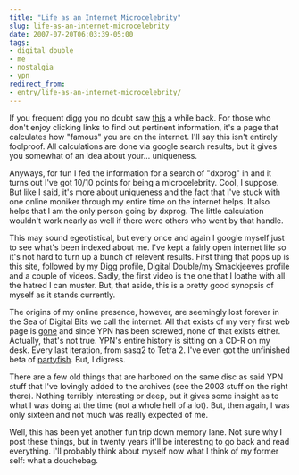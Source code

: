 ```yaml
---
title: "Life as an Internet Microcelebrity"
slug: life-as-an-internet-microcelebrity
date: 2007-07-20T06:03:39-05:00
tags:
- digital double
- me
- nostalgia
- ypn
redirect_from:
- entry/life-as-an-internet-microcelebrity/
---
```

If you frequent digg you no doubt saw [this](http://www.careerdistinction.com/onlineid/step1.html) a while back. For those who don't enjoy clicking links to find out pertinent information, it's a page that calculates how "famous" you are on the internet. I'll say this isn't entirely foolproof. All calculations are done via google search results, but it gives you somewhat of an idea about your... uniqueness.

Anyways, for fun I fed the information for a search of "dxprog" in and it turns out I've got 10/10 points for being a microcelebrity. Cool, I suppose. But like I said, it's more about uniqueness and the fact that I've stuck with one online moniker through my entire time on the internet helps. It also helps that I am the only person going by dxprog. The little calculation wouldn't work nearly as well if there were others who went by that handle.

This may sound egeotistical, but every once and again I google myself just to see what's been indexed about me. I've kept a fairly open internet life so it's not hard to turn up a bunch of relevent results. First thing that pops up is this site, followed by my Digg profile, Digital Double/my Smackjeeves profile and a couple of videos. Sadly, the first video is the one that I loathe with all the hatred I can muster. But, that aside, this is a pretty good synopsis of myself as it stands currently.

The origins of my online presence, however, are seemingly lost forever in the Sea of Digital Bits we call the internet. All that exists of my very first web page is [gone](http://www.geocities.com/protontorp2/) and since YPN has been screwed, none of that exists either. Actually, that's not true. YPN's entire history is sitting on a CD-R on my desk. Every last iteration, from sasq2 to Tetra 2. I've even got the unfinished beta of [partyfish](http://partyfish.sourceforge.net/index.php?page=screenshots). But, I digress.

There are a few old things that are harbored on the same disc as said YPN stuff that I've lovingly added to the archives (see the 2003 stuff on the right there). Nothing terribly interesting or deep, but it gives some insight as to what I was doing at the time (not a whole hell of a lot). But, then again, I was only sixteen and not much was really expected of me.

Well, this has been yet another fun trip down memory lane. Not sure why I post these things, but in twenty years it'll be interesting to go back and read everything. I'll probably think about myself now what I think of my former self: what a douchebag.
